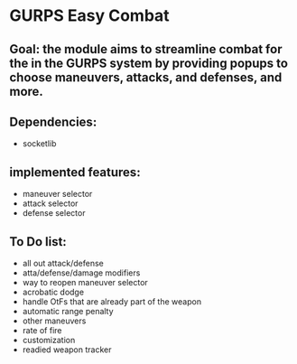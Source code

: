 # GURPS Easy Combat

## Goal: the module aims to streamline combat for the in the GURPS system by providing popups to choose maneuvers, attacks, and defenses, and more.

## Dependencies:
- socketlib

## implemented features:
- maneuver selector
- attack selector
- defense selector

## To Do list:
- all out attack/defense
- atta/defense/damage modifiers
- way to reopen maneuver selector
- acrobatic dodge
- handle OtFs that are already part of the weapon
- automatic range penalty
- other maneuvers
- rate of fire
- customization
- readied weapon tracker